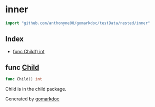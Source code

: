 <!-- Code generated by gomarkdoc. DO NOT EDIT -->

# inner

```go
import "github.com/anthonyme00/gomarkdoc/testData/nested/inner"
```

## Index

- [func Child\(\) int](<#Child>)


<a name="Child"></a>
## func [Child](<https://github.com/princjef/gomarkdoc?path=testData%2Fnested%2Finner%2Fchild.go&version=GBmaster&lineStyle=plain&line=4&lineEnd=4&lineStartColumn=1&lineEndColumn=17>)

```go
func Child() int
```

Child is in the child package.

Generated by [gomarkdoc](<https://github.com/princjef/gomarkdoc>)
